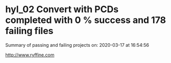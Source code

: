 # hyl_02 Convert with PCDs completed with 0 % success and 178 failing files

Summary of passing and failing projects on: 2020-03-17 at 16:54:56

http://www.ryffine.com
